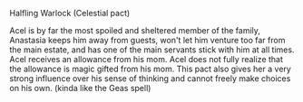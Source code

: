 Halfling
Warlock (Celestial pact)

Acel is by far the most spoiled and sheltered member of the family, Anastasia keeps him away from guests, won't let him venture too far from the main estate, and has one of the main servants stick with him at all times. Acel receives an allowance from his mom. Acel does not fully realize that the allowance is magic gifted from his mom. This pact also gives her a very strong influence over his sense of thinking and cannot freely make choices on his own. (kinda like the Geas spell)